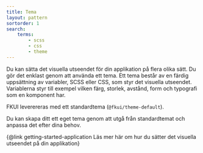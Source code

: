 ```yaml
---
title: Tema
layout: pattern
sortorder: 1
search:
    terms:
        - scss
        - css
        - theme
---
```


Du kan sätta det visuella utseendet för din applikation på flera olika sätt. Du gör det enklast genom att använda ett tema. Ett tema består av en färdig uppsättning av variabler, SCSS eller CSS, som styr det visuella utseendet. Variablerna styr till exempel vilken färg, storlek, avstånd, form och typografi som en komponent har.

FKUI leverereras med ett standardtema (`@fkui/theme-default`).

Du kan skapa ditt ett eget tema genom att utgå från standardtemat och anpassa det efter dina behov.

{@link getting-started-application Läs mer här om hur du sätter det visuella utseendet på din applikation}

